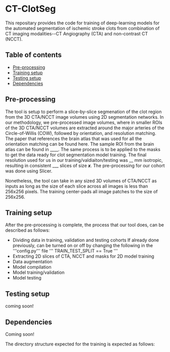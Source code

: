 # CT-ClotSeg

This repositary provides the code for training of deep-learning models for the automated segmentation of ischemic stroke clots from combination of CT imaging modalities--CT Angiography (CTA) and non-contrast CT (NCCT).

## Table of contents
* [Pre-processing](#pre-processing)
* [Training setup](#training-setup)
* [Testing setup](#testing-setup)
* [Dependencies](#dependencies)

## Pre-processing
The tool is setup to perform a slice-by-slice segmenation of the clot region from the 3D CTA/NCCT image volumes using 2D segmentation networks. In our methodology, we pre-processed image volumes, where in smaller ROIs of the 3D CTA/NCCT volumes are extracted around the major arteries of the Circle-of-Willis (COW), followed by orientation, and resolution matching. The paper that references the brain atlas that was used for all the orientation matching can be found here. The sample ROI from the brain atlas can be found in ____. The same process is to be applied to the masks to get the data ready for clot segmentation model training. The final resolution used for us in our training/valdiaiton/testing was __ mm isotropic, resulting in consistent ___ slices of size ___x___. The pre-processing for our cohort was done using Slicer.

Nonetheless, the tool can take in any sized 3D volumes of CTA/NCCT as inputs as long as the size of each slice across all images is less than 256x256 pixels. The training center-pads all image patches to the size of 256x256.

## Training setup
After the pre-processing is complete, the process that our tool does, can be described as follows:
* Dividing data in training, validation and testing cohorts
If already done previously, can be turned on or off by changing the following in the '''config.py''' file
'''
TRAIN_TEST_SPLIT == True
'''
* Extracting 2D slices of CTA, NCCT and masks for 2D model training
* Data augmentation
* Model compilation
* Model training/validation
* Model testing

## Testing setup
coming soon!

## Dependencies
Coming soon!

The directory structure expected for the training is expected as follows:
